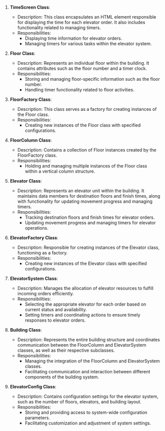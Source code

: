 1. **TimeScreen Class**:
   - Description: This class encapsulates an HTML element responsible for displaying the time for each elevator order. It also includes functionality related to managing timers.
   - Responsibilities:
     - Displaying time information for elevator orders.
     - Managing timers for various tasks within the elevator system.

2. **Floor Class**:
   - Description: Represents an individual floor within the building. It contains attributes such as the floor number and a timer clock.
   - Responsibilities:
     - Storing and managing floor-specific information such as the floor number.
     - Handling timer functionality related to floor activities.

3. **FloorFactory Class**:
   - Description: This class serves as a factory for creating instances of the Floor class.
   - Responsibilities:
     - Creating new instances of the Floor class with specified configurations.

4. **FloorColumn Class**:
   - Description: Contains a collection of Floor instances created by the FloorFactory class.
   - Responsibilities:
     - Holding and managing multiple instances of the Floor class within a vertical column structure.

5. **Elevator Class**:
   - Description: Represents an elevator unit within the building. It maintains data members for destination floors and finish times, along with functionality for updating movement progress and managing timers.
   - Responsibilities:
     - Tracking destination floors and finish times for elevator orders.
     - Updating movement progress and managing timers for elevator operations.

6. **ElevatorFactory Class**:
   - Description: Responsible for creating instances of the Elevator class, functioning as a factory.
   - Responsibilities:
     - Creating new instances of the Elevator class with specified configurations.

7. **ElevatorSystem Class**:
   - Description: Manages the allocation of elevator resources to fulfill incoming orders efficiently.
   - Responsibilities:
     - Selecting the appropriate elevator for each order based on current status and availability.
     - Setting timers and coordinating actions to ensure timely responses to elevator orders.

8. **Building Class**:
   - Description: Represents the entire building structure and coordinates communication between the FloorColumn and ElevatorSystem classes, as well as their respective subclasses.
   - Responsibilities:
     - Managing the integration of the FloorColumn and ElevatorSystem classes.
     - Facilitating communication and interaction between different components of the building system.

9. **ElevatorConfig Class**:
   - Description: Contains configuration settings for the elevator system, such as the number of floors, elevators, and building layout.
   - Responsibilities:
     - Storing and providing access to system-wide configuration parameters.
     - Facilitating customization and adjustment of system settings.
